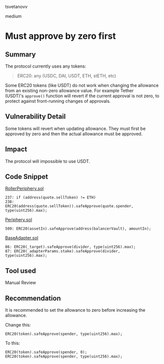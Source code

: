 tsvetanovv

medium

# Must approve by zero first

## Summary
The protocol currently uses any tokens:

>  ERC20: any (USDC, DAI, USDT, ETH, stETH, etc)

Some ERC20 tokens (like USDT) do not work when changing the allowance from an existing non-zero allowance value. For example Tether (USDT)'s `approve()` function will revert if the current approval is not zero, to protect against front-running changes of approvals.

## Vulnerability Detail
Some tokens will revert when updating allowance. They must first be approved by zero and then the actual allowance must be approved.

## Impact
The protocol will impossible to use USDT.

## Code Snippet
[RollerPeriphery.sol](https://github.com/sherlock-audit/2023-03-sense/blob/main/auto-roller/src/RollerPeriphery.sol#L237-L238)
```solidity
237: if (address(quote.sellToken) != ETH)
238:            ERC20(address(quote.sellToken)).safeApprove(quote.spender, type(uint256).max);
```

[Periphery.sol](https://github.com/sherlock-audit/2023-03-sense/blob/main/sense-v1/pkg/core/src/Periphery.sol#L509)
```solidity
509: ERC20(assetIn).safeApprove(address(balancerVault), amountIn);
```

[BaseAdapter.sol](https://github.com/sherlock-audit/2023-03-sense/blob/main/sense-v1/pkg/core/src/adapters/abstract/BaseAdapter.sol#L86-L87)
```solidity
86: ERC20(_target).safeApprove(divider, type(uint256).max);
87: ERC20(_adapterParams.stake).safeApprove(divider, type(uint256).max);
```
## Tool used

Manual Review

## Recommendation
It is recommended to set the allowance to zero before increasing the allowance.

Change this:
```solidity
ERC20(token).safeApprove(spender, type(uint256).max);
```

To this:
```solidity
ERC20(token).safeApprove(spender, 0);
ERC20(token).safeApprove(spender, type(uint256).max);
```